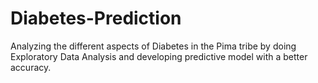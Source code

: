 # Diabetes-Prediction
Analyzing the different aspects of Diabetes in the Pima tribe by doing Exploratory Data Analysis and developing predictive model with a better accuracy.
